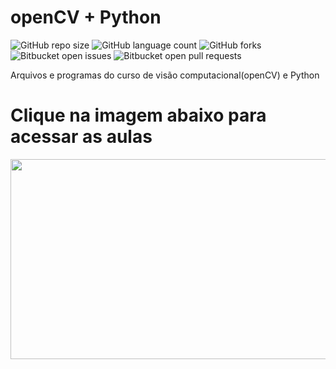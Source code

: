 # openCV + Python

![GitHub repo size](https://img.shields.io/github/repo-size/KauaMB2/openCV-Python?style=for-the-badge)
![GitHub language count](https://img.shields.io/github/languages/count/KauaMB2/openCV-Python?style=for-the-badge)
![GitHub forks](https://img.shields.io/github/forks/KauaMB2/openCV-Python?style=for-the-badge)
![Bitbucket open issues](https://img.shields.io/bitbucket/issues/KauaMB2/openCV-Python?style=for-the-badge)
![Bitbucket open pull requests](https://img.shields.io/bitbucket/pr-raw/KauaMB2/openCV-Python?style=for-the-badge)

Arquivos e programas do curso de visão computacional(openCV) e Python

# Clique na imagem abaixo para acessar as aulas

<a href="https://www.youtube.com/watch?v=oXlwWbU8l2o&t=12485s"><img src="https://ashwin-phadke.github.io/post/install-opencv/featured.png" class="img" width = 600 height = 320></a>
